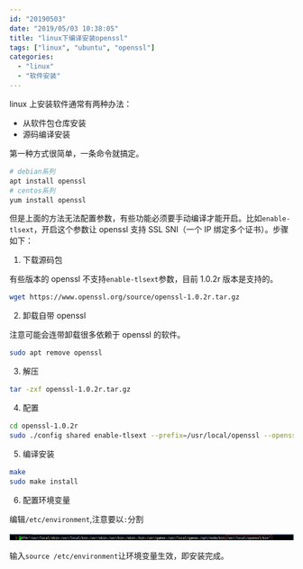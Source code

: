 ```yaml
---
id: "20190503"
date: "2019/05/03 10:38:05"
title: "linux下编译安装openssl"
tags: ["linux", "ubuntu", "openssl"]
categories:
  - "linux"
  - "软件安装"
---
```


linux 上安装软件通常有两种办法：

- 从软件包仓库安装
- 源码编译安装

第一种方式很简单，一条命令就搞定。

```bash
# debian系列
apt install openssl
# centos系列
yum install openssl
```

但是上面的方法无法配置参数，有些功能必须要手动编译才能开启。比如`enable-tlsext`，开启这个参数让 openssl 支持 SSL SNI（一个 IP 绑定多个证书）。步骤如下：

<!-- more -->

1. 下载源码包

有些版本的 openssl 不支持`enable-tlsext`参数，目前 1.0.2r 版本是支持的。

```bash
wget https://www.openssl.org/source/openssl-1.0.2r.tar.gz
```

2. 卸载自带 openssl

注意可能会连带卸载很多依赖于 openssl 的软件。

```bash
sudo apt remove openssl
```

3. 解压

```bash
tar -zxf openssl-1.0.2r.tar.gz
```

4. 配置

```bash
cd openssl-1.0.2r
sudo ./config shared enable-tlsext --prefix=/usr/local/openssl --openssldir=/usr/lib/openssl
```

5. 编译安装

```bash
make
sudo make install
```

6. 配置环境变量

编辑`/etc/environment`,注意要以`:`分割

![](https://raw.githubusercontent.com/FleyX/files/master/blog/20190503125650.png)

输入`source /etc/environment`让环境变量生效，即安装完成。 
